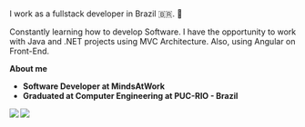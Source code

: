 <br>

I work as a fullstack developer in Brazil 🇧🇷. 👋 

Constantly learning how to develop Software. I have the opportunity to work with Java and .NET projects using MVC Architecture. Also, using Angular on Front-End.
<br>


<b> About me

- Software Developer at MindsAtWork
- Graduated at Computer Engineering at PUC-RIO - Brazil


<div> 
  <a href = "mailto:marcellemoraesdantas@gmail.com"><img src="https://img.shields.io/badge/-Gmail-%23333?style=for-the-badge&logo=gmail&logoColor=red" target="_blank"></a>
  <a href="https://www.linkedin.com/in/marcelle-dantas-47456a145/" target="_blank"><img src="https://img.shields.io/badge/-LinkedIn-%230077B5?style=for-the-badge&logo=linkedin&logoColor=white" target="_blank"></a> 
</div>
</td></tr></table>  

  




